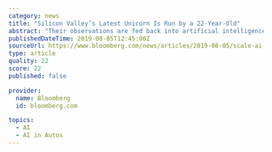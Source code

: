 ```yaml
---
category: news
title: "Silicon Valley’s Latest Unicorn Is Run by a 22-Year-Old"
abstract: "Their observations are fed back into artificial intelligence software that then learns how to do the same thing over time. It’s the drudgery behind the magic. Now, Scale is looking to sell its wares to just about any company developing AI technology."
publishedDateTime: 2019-08-05T12:45:00Z
sourceUrl: https://www.bloomberg.com/news/articles/2019-08-05/scale-ai-is-silicon-valley-s-latest-unicorn
type: article
quality: 22
score: 22
published: false

provider:
  name: Bloomberg
  id: bloomberg.com

topics:
  - AI
  - AI in Autos
---
```

